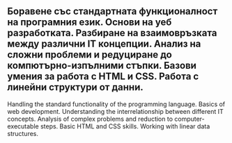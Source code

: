 Боравене със стандартната функционалност на програмния език.
Основи на уеб разработката.
Разбиране на взаимовръзката между различни IT концепции.
Анализ на сложни проблеми и редуциране до компютърно-изпълними стъпки.
Базови умения за работа с HTML и CSS.
Работа с линейни структури от данни.
----------------------------------------------
Handling the standard functionality of the programming language.
Basics of web development.
Understanding the interrelationship between different IT concepts.
Analysis of complex problems and reduction to computer-executable steps.
Basic HTML and CSS skills.
Working with linear data structures.
